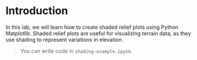 # Introduction

In this lab, we will learn how to create shaded relief plots using Python Matplotlib. Shaded relief plots are useful for visualizing terrain data, as they use shading to represent variations in elevation.

> You can write code in `shading-example.ipynb`.
